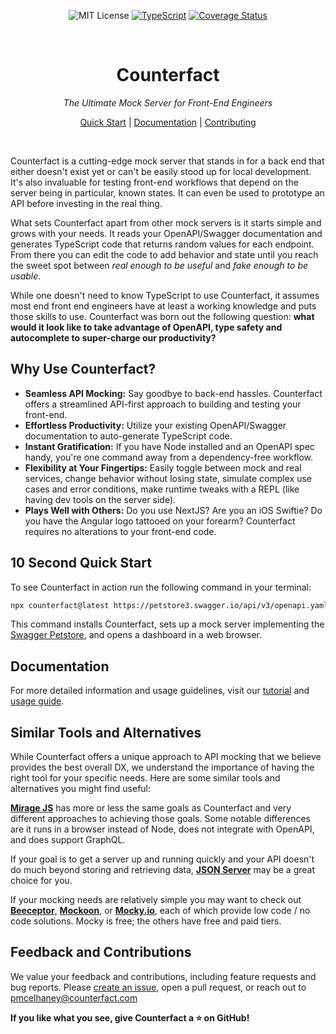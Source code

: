 <div align="center"  markdown="1">

![MIT License](https://img.shields.io/badge/license-MIT-blue) [![TypeScript](https://badges.frapsoft.com/typescript/love/typescript.png?v=101)](https://github.com/ellerbrock/typescript-badges/) [![Coverage Status](https://coveralls.io/repos/github/pmcelhaney/counterfact/badge.svg)](https://coveralls.io/github/pmcelhaney/counterfact)

</div>

<br>

<div align="center" markdown="1">

# Counterfact

_The Ultimate Mock Server for Front-End Engineers_

[Quick Start](./docs/quick-start.md) | [Documentation](./docs/usage.md) | [Contributing](CONTRIBUTING.md)

</div>

<br>

Counterfact is a cutting-edge mock server that stands in for a back end that either doesn't exist yet or can't be easily stood up for local development. It's also invaluable for testing front-end workflows that depend on the server being in particular, known states. It can even be used to prototype an API before investing in the real thing.

What sets Counterfact apart from other mock servers is it starts simple and grows with your needs. It reads your OpenAPI/Swagger documentation and generates TypeScript code that returns random values for each endpoint. From there you can edit the code to add behavior and state until you reach the sweet spot between _real enough to be useful_ and _fake enough to be usable_.

While one doesn't need to know TypeScript to use Counterfact, it assumes most end front end engineers have at least a working knowledge and puts those skills to use. Counterfact was born out the following question: **what would it look like to take advantage of OpenAPI, type safety and autocomplete to super-charge our productivity?**

## Why Use Counterfact?

- **Seamless API Mocking:** Say goodbye to back-end hassles. Counterfact offers a streamlined API-first approach to building and testing your front-end.
- **Effortless Productivity:** Utilize your existing OpenAPI/Swagger documentation to auto-generate TypeScript code.
- **Instant Gratification:** If you have Node installed and an OpenAPI spec handy, you're one command away from a dependency-free workflow.
- **Flexibility at Your Fingertips:** Easily toggle between mock and real services, change behavior without losing state, simulate complex use cases and error conditions, make runtime tweaks with a REPL (like having dev tools on the server side).
- **Plays Well with Others:** Do you use NextJS? Are you an iOS Swiftie? Do you have the Angular logo tattooed on your forearm? Counterfact requires no alterations to your front-end code.

## 10 Second Quick Start

To see Counterfact in action run the following command in your terminal:

```sh copy
npx counterfact@latest https://petstore3.swagger.io/api/v3/openapi.yaml api --open
```

This command installs Counterfact, sets up a mock server implementing the [Swagger Petstore](https://petstore.swagger.io/), and opens a dashboard in a web browser.

## Documentation

For more detailed information and usage guidelines, visit our [tutorial](./docs/quick-start.md) and [usage guide](./docs/usage.md).

## Similar Tools and Alternatives

While Counterfact offers a unique approach to API mocking that we believe provides the best overall DX, we understand the importance of having the right tool for your specific needs. Here are some similar tools and alternatives you might find useful:

[**Mirage JS**](https://miragejs.com/) has more or less the same goals as Counterfact and very different approaches to achieving those goals. Some notable differences are it runs in a browser instead of Node, does not integrate with OpenAPI, and does support GraphQL.

If your goal is to get a server up and running quickly and your API doesn't do much beyond storing and retrieving data, [**JSON Server**](https://github.com/typicode/json-server) may be a great choice for you.

If your mocking needs are relatively simple you may want to check out [**Beeceptor**](https://beeceptor.com/), [**Mockoon**](https://mockoon.com/), or [**Mocky.io**](https://www.mocky.io/), each of which provide low code / no code solutions. Mocky is free; the others have free and paid tiers.

## Feedback and Contributions

We value your feedback and contributions, including feature requests and bug reports. Please [create an issue](https://github.com/pmcelhaney/counterfact/issues/new), open a pull request, or reach out to <pmcelhaney@counterfact.com>

**If you like what you see, give Counterfact a ⭐️ on GitHub!**
